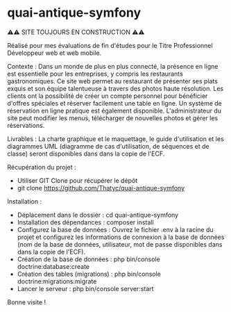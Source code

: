 # quai-antique-symfony

⚠️⚠️ SITE TOUJOURS EN CONSTRUCTION ⚠️⚠️

Réalisé pour mes évaluations de fin d'études pour le Titre Professionnel Développeur web et web mobile.

Contexte : Dans un monde de plus en plus connecté, la présence en ligne est essentielle pour les entreprises, y compris les restaurants gastronomiques. Ce site web permet au restaurant de présenter ses plats exquis et son équipe talentueuse à travers des photos haute résolution. Les clients ont la possibilité de créer un compte personnel pour bénéficier d'offres spéciales et réserver facilement une table en ligne. Un système de réservation en ligne pratique est également disponible. L'administrateur du site peut modifier les menus, télécharger de nouvelles photos et gérer les réservations. 

Livrables :
La charte graphique et le maquettage, le guide d'utilisation et les diagrammes UML (diagramme de cas d'utilisation, de séquences et de classe) seront disponibles dans dans la copie de l'ECF.

Récupération du projet : 

- Utiliser GIT Clone pour récupérer le dépôt 
- git clone https://github.com/Thatyc/quai-antique-symfony

Installation :
- Déplacement dans le dossier : cd quai-antique-symfony
- Installation des dépendances : composer install
- Configurez la base de données : Ouvrez le fichier .env à la racine du projet et configurez les informations de connexion à la base de données (nom de la base de données, utilisateur, mot de passe disponibles dans dans la copie de l'ECF).
- Création de la base de données : php bin/console doctrine:database:create
- Création des tables (migrations) : php bin/console doctrine:migrations:migrate
- Lancer le serveur : php bin/console server:start

Bonne visite !







